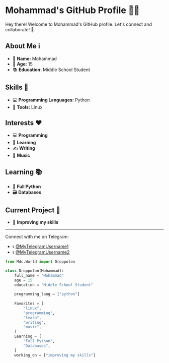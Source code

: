 # Mohammad's GitHub Profile 👨‍💻

Hey there! Welcome to Mohammad's GitHub profile. Let's connect and collaborate! 🚀

## About Me ℹ️
- 👦 **Name:** Mohammad
- 🎂 **Age:** 15
- 📚 **Education:** Middle School Student

## Skills 🌟
- 💻 **Programming Languages:** Python
- 🔧 **Tools:** Linux

## Interests ❤️
- 💻 **Programming**
- 📖 **Learning**
- ✍️ **Writing**
- 🎵 **Music**

## Learning 📚
- 🐍 **Full Python**
- 🗃️ **Databases**

## Current Project 🚀
- 🌟 **Improving my skills**

---

Connect with me on Telegram:
- 📞 [@MyTelegramUsername1](https://t.me/your_username_1)
- 📞 [@MyTelegramUsername2](https://t.me/your_username_2)

```python
from Mdc.World import Droppolon

class Droppolon(Mohammad):
    full_name = "Mohammad"
    age = 15
    education = "Middle School Student"
    
    programming_lang = ["python"]
    
    Favorites = [
        "linux",
        "programming",
        "learn",
        "writing",
        "music",
    ]
    Learning = [
        "Full Python",
        "Databases",
    ]
    working_on = ["improving my skills"]
```
